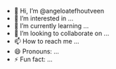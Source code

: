 - 👋 Hi, I’m @angeloatefhoutveen
- 👀 I’m interested in ...
- 🌱 I’m currently learning ...
- 💞️ I’m looking to collaborate on ...
- 📫 How to reach me ...
- 😄 Pronouns: ...
- ⚡ Fun fact: ...

<!---
angeloatefhoutveen/angeloatefhoutveen is a ✨ special ✨ repository because its `README.md` (this file) appears on your GitHub profile.
You can click the Preview link to take a look at your changes.
--->

